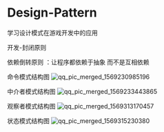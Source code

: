 # Design-Pattern
学习设计模式在游戏开发中的应用

开发-封闭原则

依赖倒转原则 ：让程序都依赖于抽象 而不是互相依赖 

命令模式结构图
![qq_pic_merged_1569230985196](https://user-images.githubusercontent.com/39976600/65415662-c2d04d00-de28-11e9-8ecf-17e86e605a9b.jpg)

中介者模式结构图
![qq_pic_merged_1569233443865](https://user-images.githubusercontent.com/39976600/65418008-01b4d180-de2e-11e9-9b3b-b171ceca7190.jpg)

观察者模式结构图
![qq_pic_merged_1569313170457](https://user-images.githubusercontent.com/39976600/65494373-4badbe00-dee7-11e9-8374-c9c85aaac02a.jpg)

状态模式结构图
![qq_pic_merged_1569315230380](https://user-images.githubusercontent.com/39976600/65497051-1fe10700-deec-11e9-8a15-0051955c1f84.jpg)
